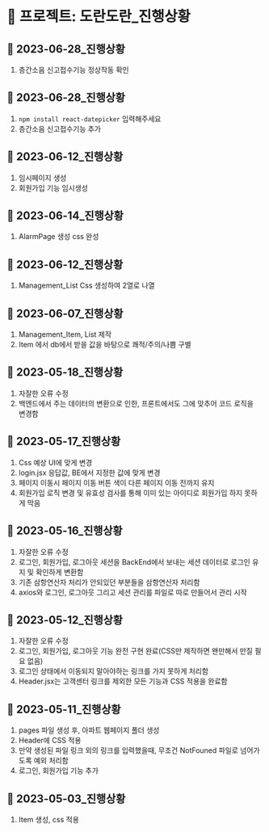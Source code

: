 # :floppy_disk: 프로젝트: 도란도란_진행상황

## :file_folder: 2023-06-28_진행상황
1. 층간소음 신고접수기능 정상작동 확인

## :file_folder: 2023-06-28_진행상황
1. `npm install react-datepicker` 입력해주세요
2. 층간소음 신고접수기능 추가


## :file_folder: 2023-06-12_진행상황
1. 임시페이지 생성
2. 회원가입 기능 임시생성


## :file_folder: 2023-06-14_진행상황
1. AlarmPage 생성 css 완성


## :file_folder: 2023-06-12_진행상황
1. Management_List Css 생성하여 2열로 나열

## :file_folder: 2023-06-07_진행상황
1. Management_Item, List 제작
2. Item 에서 db에서 받을 값을 바탕으로 쾌적/주의/나쁨 구별

## :file_folder: 2023-05-18_진행상황
1. 자잘한 오류 수정
2. 백엔드에서 주는 데이터의 변환으로 인한, 프론트에서도 그에 맞추어 코드 로직을 변경함

## :file_folder: 2023-05-17_진행상황
1. Css 예상 UI에 맞게 변경
2. login.jsx 응답값, BE에서 지정한 값에 맞게 변경
3. 페이지 이동시 페이지 이동 버튼 색이 다른 페이지 이동 전까지 유지
4. 회원가입 로직 변경 및 유효성 검사를 통해 이미 있는 아이디로 회원가입 하지 못하게 막음

## :file_folder: 2023-05-16_진행상황
1. 자잘한 오류 수정
2. 로그인, 회원가입, 로그아웃 세션을 BackEnd에서 보내는 세션 데이터로 로그인 유지 및 확인하게 변환함
3. 기존 삼항연산자 처리가 안되있던 부분들을 삼항연산자 처리함
4. axios와 로그인, 로그아웃 그리고 세션 관리를 파일로 따로 만들어서 관리 시작

## :file_folder: 2023-05-12_진행상황
1. 자잘한 오류 수정
2. 로그인, 회원가입, 로그아웃 기능 완전 구현 완료(CSS만 제작하면 왠만해서 만질 필요 없음)
3. 로그인 상태에서 이동되지 말아야하는 링크를 가지 못하게 처리함
4. Header.jsx는 고객센터 링크를 제외한 모든 기능과 CSS 적용을 완료함 

## :file_folder: 2023-05-11_진행상황
1. pages 파일 생성 후, 아파트 웹페이지 폴더 생성
2. Header에 CSS 적용
3. 만약 생성된 파일 링크 외의 링크를 입력했을때, 무조건 NotFouned 파일로 넘어가도록 예외 처리함
4. 로그인, 회원가입 기능 추가

## :file_folder: 2023-05-03_진행상황
1. Item 생성, css 적용
